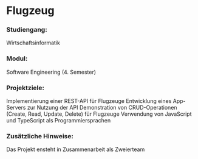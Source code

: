 # Flugzeug

<h3> Studiengang: </h3> 
Wirtschaftsinformatik

<h3> Modul: </h3>
Software Engineering (4. Semester)

<h3> Projektziele: </h3>

Implementierung einer REST-API für Flugzeuge
Entwicklung eines App-Servers zur Nutzung der API
Demonstration von CRUD-Operationen (Create, Read, Update, Delete) für Flugzeuge
Verwendung von JavaScript und TypeScript als Programmiersprachen

<h3> Zusätzliche Hinweise: </h3>
Das Projekt ensteht in Zusammenarbeit als Zweierteam
